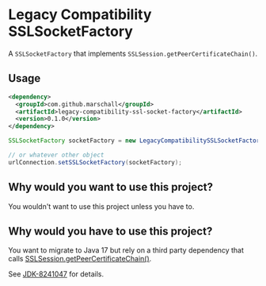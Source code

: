 Legacy Compatibility SSLSocketFactory
=====================================

A `SSLSocketFactory` that implements `SSLSession.getPeerCertificateChain()`.

Usage
-----

```xml
<dependency>
  <groupId>com.github.marschall</groupId>
  <artifactId>legacy-compatibility-ssl-socket-factory</artifactId>
  <version>0.1.0</version>
</dependency>
```

```java
SSLSocketFactory socketFactory = new LegacyCompatibilitySSLSocketFactory();

// or whatever other object
urlConnection.setSSLSocketFactory(socketFactory);
```


Why would you want to use this project?
---------------------------------------

You wouldn't want to use this project unless you have to.

Why would you have to use this project?
---------------------------------------

You want to migrate to Java 17 but rely on a third party dependency that calls [SSLSession.getPeerCertificateChain()](https://docs.oracle.com/en/java/javase/17/docs/api/java.base/javax/net/ssl/SSLSession.html#getPeerCertificateChain()).

See [JDK-8241047](https://bugs.openjdk.java.net/browse/JDK-8241047) for details.
